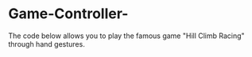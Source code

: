 # Game-Controller-
The code below allows you to play the famous game "Hill Climb Racing" through hand gestures. 
